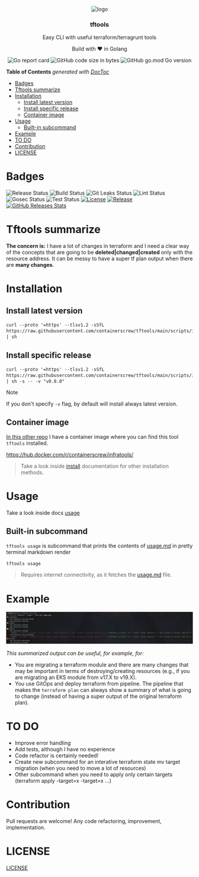 <p align="center" >
    <img src="assets/logo.png" alt="logo" width="250"/>
<h3 align="center">tftools</h3>
<p align="center">Easy CLI with useful terraform/terragrunt tools</p>
<p align="center">Build with ❤ in Golang</p>
</p>

<p align="center" >
    <img alt="Go report card" src="https://goreportcard.com/badge/github.com/containerscrew/tftools">
    <img alt="GitHub code size in bytes" src="https://img.shields.io/github/languages/code-size/containerscrew/tftools">
    <img alt="GitHub go.mod Go version" src="https://img.shields.io/github/go-mod/go-version/containerscrew/tftools">
</p>

<!-- START doctoc generated TOC please keep comment here to allow auto update -->
<!-- DON'T EDIT THIS SECTION, INSTEAD RE-RUN doctoc TO UPDATE -->
**Table of Contents**  *generated with [DocToc](https://github.com/thlorenz/doctoc)*

- [Badges](#badges)
- [Tftools summarize](#tftools-summarize)
- [Installation](#installation)
  - [Install latest version](#install-latest-version)
  - [Install specific release](#install-specific-release)
  - [Container image](#container-image)
- [Usage](#usage)
  - [Built-in subcommand](#built-in-subcommand)
- [Example](#example)
- [TO DO](#to-do)
- [Contribution](#contribution)
- [LICENSE](#license)

<!-- END doctoc generated TOC please keep comment here to allow auto update -->

# Badges

![Release Status](https://github.com/containerscrew/tftools/actions/workflows/release.yml/badge.svg)
![Build Status](https://github.com/containerscrew/tftools/actions/workflows/build.yml/badge.svg)
![Git Leaks Status](https://github.com/containerscrew/tftools/actions/workflows/gitleaks.yml/badge.svg)
![Lint Status](https://github.com/containerscrew/tftools/actions/workflows/lint.yml/badge.svg)
![Gosec Status](https://github.com/containerscrew/tftools/actions/workflows/gosec.yml/badge.svg)
![Test Status](https://github.com/containerscrew/tftools/actions/workflows/test.yml/badge.svg)
[![License](https://img.shields.io/github/license/containerscrew/tftools)](/LICENSE)
[![Release](https://img.shields.io/github/release/containerscrew/tftools)](https://github.com/containerscrew/tftools/releases/latest)
[![GitHub Releases Stats](https://img.shields.io/github/downloads/containerscrew/tftools/total.svg?logo=github)](https://somsubhra.github.io/github-release-stats/?username=containerscrew&repository=tftools)

# Tftools summarize

**The concern is:** I have a lot of changes in terraform and I need a clear way of the concepts that are going to be **deleted|changed|created** only with the resource address. It can be messy to have a super tf plan output when there are **many changes**.

# Installation

## Install latest version

```shell
curl --proto '=https' --tlsv1.2 -sSfL https://raw.githubusercontent.com/containerscrew/tftools/main/scripts/install.sh | sh
```

## Install specific release

```shell
curl --proto '=https' --tlsv1.2 -sSfL https://raw.githubusercontent.com/containerscrew/tftools/main/scripts/install.sh | sh -s -- -v "v0.8.0"
```

> [!NOTE]
> If you don't specify `-v` flag, by default will install always latest version.

## Container image

[In this other repo](https://github.com/containerscrew/infratools) I have a container image where you can find this tool `tftools` installed.

https://hub.docker.com/r/containerscrew/infratools/

> Take a look inside [install](./docs/install.md) documentation for other installation methods.

# Usage

Take a look inside docs [usage](./docs/usage.md)

## Built-in subcommand

`tftools usage` is subcommand that prints the contents of [usage.md](docs/usage.md) in pretty terminal markdown render

```bash
tftools usage
```

> Requires internet connectivity, as it fetches the [usage.md](docs/usage.md) file.

# Example

![example](assets/example.png)

*This summarized output can be useful, for example, for:*

* You are migrating a terraform module and there are many changes that may be important in terms of destroying/creating resources (e.g., if you are migrating an EKS module from v17.X to v19.X).
* You use GitOps and deploy terraform from pipeline. The pipeline that makes the `terraform plan` can always show a summary of what is going to change (instead of having a super output of the original terraform plan).

# TO DO

* Improve error handling
* Add tests, although I have no experience
* Code refactor is certainly needed!
* Create new subcommand for an interative terraform state mv target migration (when you need to move a lot of resources)
* Other subcommand when you need to apply only certain targets (terraform apply -target=x -target=x ...)

# Contribution

Pull requests are welcome! Any code refactoring, improvement, implementation.

# LICENSE

[LICENSE](./LICENSE)
